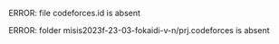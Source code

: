 ERROR: file codeforces.id is absent
ERROR: folder misis2023f-23-03-fokaidi-v-n/prj.codeforces is absent
